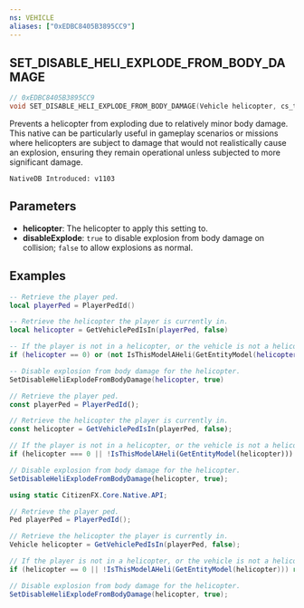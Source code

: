 ```yaml
---
ns: VEHICLE
aliases: ["0xEDBC8405B3895CC9"]
---
```

## SET_DISABLE_HELI_EXPLODE_FROM_BODY_DAMAGE

```c
// 0xEDBC8405B3895CC9
void SET_DISABLE_HELI_EXPLODE_FROM_BODY_DAMAGE(Vehicle helicopter, cs_type(Any) BOOL disableExplode);
```

Prevents a helicopter from exploding due to relatively minor body damage. This native can be particularly useful in gameplay scenarios or missions where helicopters are subject to damage that would not realistically cause an explosion, ensuring they remain operational unless subjected to more significant damage.

```
NativeDB Introduced: v1103
```

## Parameters
* **helicopter**: The helicopter to apply this setting to.
* **disableExplode**: `true` to disable explosion from body damage on collision; `false` to allow explosions as normal.

## Examples
```lua
-- Retrieve the player ped.
local playerPed = PlayerPedId()

-- Retrieve the helicopter the player is currently in.
local helicopter = GetVehiclePedIsIn(playerPed, false)

-- If the player is not in a helicopter, or the vehicle is not a helicopter, return.
if (helicopter == 0) or (not IsThisModelAHeli(GetEntityModel(helicopter))) then return end

-- Disable explosion from body damage for the helicopter.
SetDisableHeliExplodeFromBodyDamage(helicopter, true)
```

```javascript
// Retrieve the player ped.
const playerPed = PlayerPedId();

// Retrieve the helicopter the player is currently in.
const helicopter = GetVehiclePedIsIn(playerPed, false);

// If the player is not in a helicopter, or the vehicle is not a helicopter, return.
if (helicopter === 0 || !IsThisModelAHeli(GetEntityModel(helicopter))) return;

// Disable explosion from body damage for the helicopter.
SetDisableHeliExplodeFromBodyDamage(helicopter, true);
```

```csharp
using static CitizenFX.Core.Native.API;

// Retrieve the player ped.
Ped playerPed = PlayerPedId();

// Retrieve the helicopter the player is currently in.
Vehicle helicopter = GetVehiclePedIsIn(playerPed, false);

// If the player is not in a helicopter, or the vehicle is not a helicopter, return.
if (helicopter == 0 || !IsThisModelAHeli(GetEntityModel(helicopter))) return;

// Disable explosion from body damage for the helicopter.
SetDisableHeliExplodeFromBodyDamage(helicopter, true);
```
